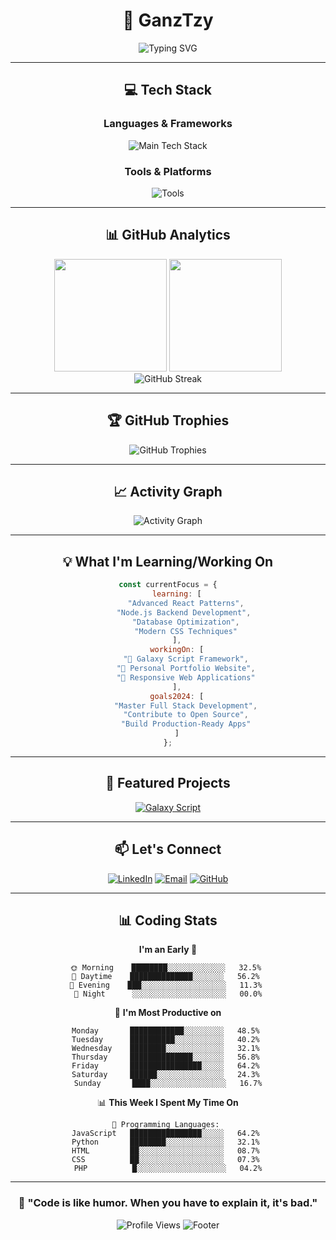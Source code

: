 <div align="center">

# 🚀 **GanzTzy**

<img src="https://readme-typing-svg.demolab.com?font=JetBrains+Mono&size=20&duration=3000&pause=1000&color=00D9FF&center=true&vCenter=true&width=600&lines=Full+Stack+Developer;JavaScript+%26+Python+Enthusiast;Building+Amazing+Web+Experiences" alt="Typing SVG" />

---

## 💻 **Tech Stack**

### **Languages & Frameworks**
<p align="center">
  <img src="https://skillicons.dev/icons?i=js,ts,html,css,react,nodejs,python,php&perline=8&theme=dark" alt="Main Tech Stack" />
</p>

### **Tools & Platforms**
<p align="center">
  <img src="https://skillicons.dev/icons?i=git,github,vscode,figma,npm,webpack,mongodb,mysql&perline=8&theme=dark" alt="Tools" />
</p>

---

## 📊 **GitHub Analytics**

<div align="center">
  <img height="180em" src="https://github-readme-stats.vercel.app/api?username=GanzzTzy&show_icons=true&theme=tokyonight&include_all_commits=true&count_private=true&hide_border=true&bg_color=0D1117&title_color=00D9FF&text_color=FFFFFF&icon_color=00D9FF"/>
  <img height="180em" src="https://github-readme-stats.vercel.app/api/top-langs/?username=GanzzTzy&layout=compact&langs_count=8&theme=tokyonight&hide_border=true&bg_color=0D1117&title_color=00D9FF&text_color=FFFFFF"/>
</div>

<div align="center">
  <img src="https://github-readme-streak-stats.herokuapp.com/?user=GanzzTzy&theme=tokyonight&hide_border=true&background=0D1117&stroke=00D9FF&ring=00D9FF&fire=FF6B6B&currStreakLabel=FFFFFF&sideLabels=FFFFFF&currStreakNum=00D9FF&sideNums=00D9FF" alt="GitHub Streak" />
</div>

---

## 🏆 **GitHub Trophies**
<div align="center">
  <img src="https://github-profile-trophy.vercel.app/?username=GanzzTzy&theme=tokyonight&no-frame=true&no-bg=true&margin-w=4&column=7" alt="GitHub Trophies" />
</div>

---

## 📈 **Activity Graph**
<div align="center">
  <img src="https://github-readme-activity-graph.vercel.app/graph?username=GanzzTzy&bg_color=0D1117&color=FFFFFF&line=00D9FF&point=FF6B6B&area=true&hide_border=true" alt="Activity Graph" />
</div>

---

## 💡 **What I'm Learning/Working On**

```javascript
const currentFocus = {
    learning: [
        "Advanced React Patterns",
        "Node.js Backend Development", 
        "Database Optimization",
        "Modern CSS Techniques"
    ],
    workingOn: [
        "🌟 Galaxy Script Framework",
        "🚀 Personal Portfolio Website",
        "📱 Responsive Web Applications"
    ],
    goals2024: [
        "Master Full Stack Development",
        "Contribute to Open Source",
        "Build Production-Ready Apps"
    ]
};
```

---

## 🌟 **Featured Projects**

<div align="center">
  <a href="https://github.com/GanzzTzy/galaxy-script">
    <img src="https://github-readme-stats.vercel.app/api/pin/?username=GanzzTzy&repo=galaxy-script&theme=tokyonight&hide_border=true&bg_color=0D1117&title_color=00D9FF&text_color=FFFFFF&icon_color=00D9FF" alt="Galaxy Script" />
  </a>
</div>

---

## 📫 **Let's Connect**

<div align="center">
  
[![LinkedIn](https://img.shields.io/badge/LinkedIn-0077B5?style=for-the-badge&logo=linkedin&logoColor=white)](https://www.linkedin.com/in/GanzzTzy)
[![Email](https://img.shields.io/badge/Gmail-D14836?style=for-the-badge&logo=gmail&logoColor=white)](mailto:ganzzcute@gmail.com)
[![GitHub](https://img.shields.io/badge/GitHub-100000?style=for-the-badge&logo=github&logoColor=white)](https://github.com/GanzzTzy)

</div>

---

## 📊 **Coding Stats**

<div align="center">
  
<!--START_SECTION:waka-->
**I'm an Early 🐤** 

```text
🌞 Morning    ████████░░░░░░░░░░░░░   32.5% 
🌆 Daytime    ██████████████░░░░░░░   56.2% 
🌃 Evening    ███░░░░░░░░░░░░░░░░░░░   11.3% 
🌙 Night      ░░░░░░░░░░░░░░░░░░░░░   00.0%
```

📅 **I'm Most Productive on** 

```text
Monday       ████████████░░░░░░░░░   48.5% 
Tuesday      ██████████░░░░░░░░░░░   40.2% 
Wednesday    ████████░░░░░░░░░░░░░   32.1% 
Thursday     ██████████████░░░░░░░   56.8% 
Friday       ████████████████░░░░░   64.2% 
Saturday     ██████░░░░░░░░░░░░░░░   24.3% 
Sunday       ████░░░░░░░░░░░░░░░░░   16.7%
```

📊 **This Week I Spent My Time On** 

```text
💬 Programming Languages: 
JavaScript   ████████████████░░░░░   64.2% 
Python       ████████░░░░░░░░░░░░░   32.1% 
HTML         ██░░░░░░░░░░░░░░░░░░░   08.7% 
CSS          ██░░░░░░░░░░░░░░░░░░░   07.3% 
PHP          █░░░░░░░░░░░░░░░░░░░░   04.2%
```
<!--END_SECTION:waka-->

</div>

---

<div align="center">
  
### 🎯 **"Code is like humor. When you have to explain it, it's bad."** 

<img src="https://komarev.com/ghpvc/?username=GanzzTzy&label=Profile%20Views&color=00D9FF&style=flat-square" alt="Profile Views" />

<img src="https://readme-typing-svg.demolab.com?font=JetBrains+Mono&size=16&duration=4000&pause=1000&color=00D9FF&center=true&vCenter=true&width=500&lines=Thanks+for+visiting+my+profile!;Let's+build+something+amazing+together!;Happy+coding!+🚀" alt="Footer" />

</div>
